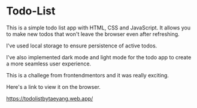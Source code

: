 # Todo-List
This is a simple todo list app with HTML, CSS and JavaScript. It allows you to make new todos that won't leave the browser even after refreshing.

I've used local storage to ensure persistence of active todos.

I've also implemented dark mode and light mode for the todo app to create a more seamless user experience.

This is a challege from frontendmentors and it was really exciting.


Here's a link to view it on the browser. 


https://todolistbytaeyang.web.app/
